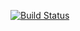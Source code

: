 [![Build Status](http://192.168.0.185:8081/buildStatus/icon?job=Odyssey)](http://192.168.0.185:8081/job/Odyssey/)